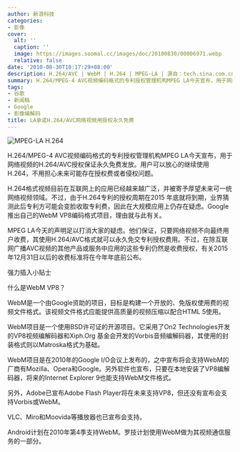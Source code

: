 ```yaml
---
author: 新浪科技
categories:
- 影像
cover:
  alt: ''
  caption: ''
  image: https://images.soomal.cc/images/doc/20100830/00006971.webp
  relative: false
date: '2010-08-30T10:17:29+08:00'
description: H.264/AVC | WebM | H.264 | MPEG-LA | 源自：tech.sina.com.cn | 版权：转载 |  平均/总评分：10.00/20
summary: H.264/MPEG-4 AVC视频编码格式的专利授权管理机构MPEG LA今天宣布，用于网络视频的H.264/AVC授权保证永久免费发放。用户可以放心的继续使用H.264，不用担心未来可能存在授权费或者侵权问题
tags:
- 谷歌
- 新闻稿
- Google
- 影像编解码
title: LA承诺H.264/AVC网络视频用授权永久免费
---
```


![MPEG-LA H.264](https://images.soomal.cc/images/doc/20100830/00006971.webp)



H.264/MPEG-4 AVC视频编码格式的专利授权管理机构MPEG LA今天宣布，用于网络视频的H.264/AVC授权保证永久免费发放。用户可以放心的继续使用H.264，不用担心未来可能存在授权费或者侵权问题。



H.264格式视频目前在互联网上的应用已经越来越广泛，并被寄予厚望未来可一统网络视频领域。不过，由于H.264专利的授权周期在2015 年底就将到期，业界猜测此后专利方可能会变脸收取专利费，因此在大规模应用上仍存在疑虑。Google推出自己的WebM VP8编码格式项目，理由就与此有关。



MPEG LA今天的声明足以打消大家的疑虑。他们保证，只要网络视频不向最终用户收费，其使用H.264/AVC格式就可以永久免交专利授权费用。不过，在除互联网广播AVC视频的其他产品或服务中应用的这些专利仍然是收费授权，有关2015年12月31日以后的收费标准将在今年年底前公布。



强力插入小贴士



什么是WebM VP8？

WebM是一个由Google资助的项目，目标是构建一个开放的、免版权使用费的视频文件格式。该视频文件格式应能提供高质量的视频压缩以配合HTML 5使用。

WebM项目是一个使用BSD许可证的开源项目。它采用了On2 Technologies开发的VP8视频编解码器和Xiph.Org 基金会开发的Vorbis音频编解码器，其使用的封装格式则以Matroska格式为基础。

WebM项目是在2010年的Google I/O会议上发布的，之中宣布将会支持WebM的厂商有Mozilla、Opera和Google。另外软件也宣布，只要在本地安装了VP8编解码器，将来的Internet Explorer 9也能支持WebM文件格式。

另外，Adobe已宣布Adobe Flash Player将在未来支持VP8，但还没有宣布会支持Vorbis或WebM。

VLC、Miro和Moovida等播放器也已宣布会支持。

Android计划在2010年第4季支持WebM。罗技计划使用WebM做为其视频通信服务的一部分。